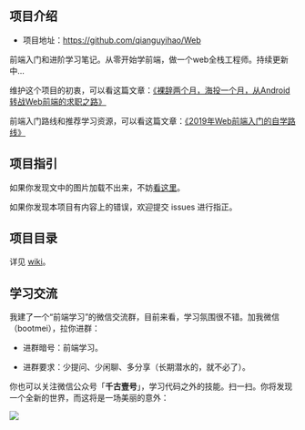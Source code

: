 



## 项目介绍

- 项目地址：<https://github.com/qianguyihao/Web>

前端入门和进阶学习笔记。从零开始学前端，做一个web全栈工程师。持续更新中...

维护这个项目的初衷，可以看这篇文章：[《裸辞两个月，海投一个月，从Android转战Web前端的求职之路》](https://www.cnblogs.com/qianguyihao/p/8732781.html)

前端入门路线和推荐学习资源，可以看这篇文章：[《2019年Web前端入门的自学路线》](https://www.cnblogs.com/qianguyihao/p/8776837.html)

## 项目指引

如果你发现文中的图片加载不出来，不妨[看这里](https://github.com/qianguyihao/Web/issues/20#issue-390074432)。

如果你发现本项目有内容上的错误，欢迎提交 issues 进行指正。

## 项目目录

详见 [wiki](https://github.com/qianguyihao/Web/wiki)。


## 学习交流

我建了一个“前端学习”的微信交流群，目前来看，学习氛围很不错。加我微信（bootmei），拉你进群：

- 进群暗号：前端学习。

- 进群要求：少提问、少闲聊、多分享（长期潜水的，就不必了）。

你也可以关注微信公众号「**千古壹号**」，学习代码之外的技能。扫一扫。你将发现一个全新的世界，而这将是一场美丽的意外：

![](http://img.smyhvae.com/20190101.png)

